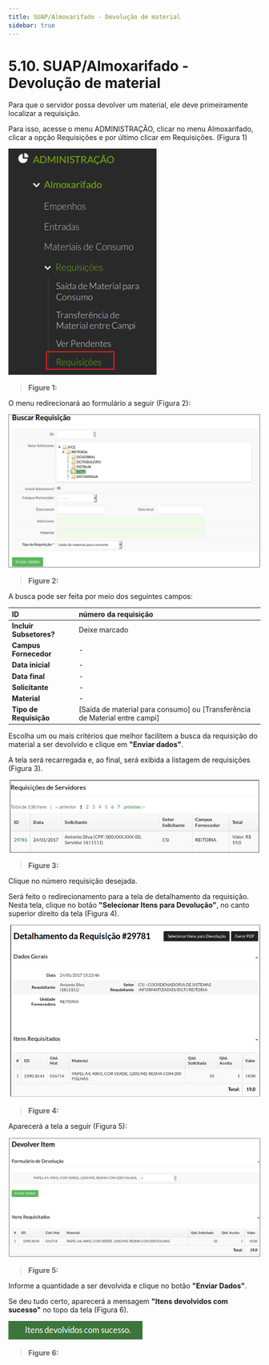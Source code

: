 ```yaml
---
title: SUAP/Almoxarifado - Devolução de material
sidebar: true
---
```


# 5.10. SUAP/Almoxarifado - Devolução de material

Para que o servidor possa devolver um material, ele deve primeiramente localizar a requisição.

Para isso, acesse o menu ADMINISTRAÇÃO, clicar no menu Almoxarifado, clicar a opção Requisições e por último clicar em Requisições. (Figura 1)

![menu_requisicoes_busca](../images/menu_requisicoes_busca.png)
>**Figure 1:**

 O menu redirecionará ao formulário a seguir (Figura 2):
 
![form_buscar_requisicoes](../images/form_buscar_requisicoes.png)
 >**Figure 2:**
 
A busca pode ser feita por meio dos seguintes campos:

| **ID** | número da requisição |
| :------| :--------------------|
| **Incluir Subsetores?** | Deixe marcado |
| **Campus Fornecedor** | - |
| **Data inicial** | - |
| **Data final** | - |
| **Solicitante** | - |
| **Material** | - |
| **Tipo de Requisição** | [Saída de material para consumo] ou [Transferência de Material entre campi] |

Escolha um ou mais critérios que melhor facilitem a busca da requisição do material a ser devolvido e clique em **"Enviar dados"**.

A tela será recarregada e, ao final, será exibida a listagem de requisições (Figura 3).

![listagem_requisicoes](../images/listagem_requisicoes.png)
>**Figure 3:**

Clique no número requisição desejada. 

Será feito o redirecionamento para a tela de detalhamento da requisição.
Nesta tela, clique no botão **"Selecionar Itens para Devolução"**, no canto superior direito da tela (Figura 4).

![detalhamento_requisicao_selecionar_devolucao](../images/detalhamento_requisicao_selecionar_devolucao.png)
>**Figure 4:**


Aparecerá a tela a seguir (Figura 5):

![form_devolver_item](../images/form_devolver_item.png)
>**Figure 5:**

Informe a quantidade a ser devolvida e clique no botão **"Enviar Dados"**.

Se deu tudo certo, aparecerá a mensagem **"Itens devolvidos com sucesso"** no topo da tela (Figura 6).

![itens_devolvidos_msg](../images/itens_devolvidos_msg.png)
>**Figure 6:**
